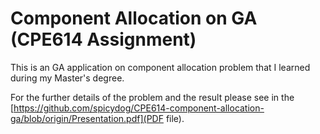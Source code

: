 # Component Allocation on GA (CPE614 Assignment)
This is an GA application on component allocation problem that I learned during my Master's degree.

For the further details of the problem and the result please see in the [https://github.com/spicydog/CPE614-component-allocation-ga/blob/origin/Presentation.pdf](PDF file).
